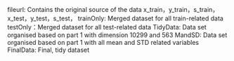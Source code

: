 fileurl: Contains the original source of the data
x_train，y_train，s_train，x_test，y_test，s_test，
trainOnly: Merged dataset for all train-related data 
testOnly：Merged dataset for all test-related data 
TidyData: Data set organised based on part 1 with dimension 10299 and 563
MandSD: Data set organised based on part 1 with all mean and STD related variables
FinalData: Final, tidy dataset
